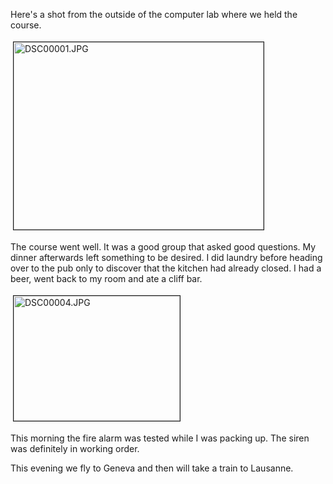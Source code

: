 Here's a shot from the outside of the computer lab where we held the course.

<img src="/uploads/2007/04/DSC00001-4.jpg" height="300" width="400" border="1" hspace="4" vspace="4" alt="DSC00001.JPG" title="DSC00001.JPG" />

The course went well.  It was a good group that asked good questions.  My dinner afterwards left something to be desired.  I did laundry before heading over to the pub only to discover that the kitchen had already closed.  I had a beer, went back to my room and ate a cliff bar.


<img src="/uploads/2007/04/DSC00004-1.jpg" height="200" width="266" border="1" hspace="4" vspace="4" alt="DSC00004.JPG" title="DSC00004.JPG" />

This morning the fire alarm was tested while I was packing up.  The siren was definitely in working order.

This evening we fly to Geneva and then will take a train to Lausanne.
